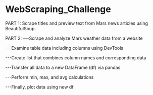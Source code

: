 # WebScraping_Challenge



PART 1: Scrape titles and preview text from Mars news articles using BeautifulSoup.

PART 2: 
---Scrape and analyze Mars weather data from a website

---Examine table data including columns using DevTools

---Create list that combines column names and corresponding data

---Transfer all data to a new DataFrame (df) via pandas

---Perform min, max, and avg calculations

---Finally, plot data using new df
